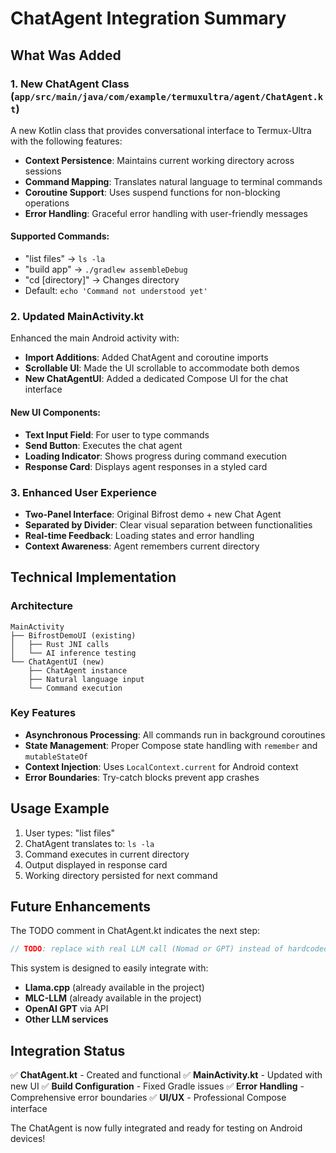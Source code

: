 # ChatAgent Integration Summary

## What Was Added

### 1. New ChatAgent Class (`app/src/main/java/com/example/termuxultra/agent/ChatAgent.kt`)

A new Kotlin class that provides conversational interface to Termux-Ultra with the following features:

- **Context Persistence**: Maintains current working directory across sessions
- **Command Mapping**: Translates natural language to terminal commands
- **Coroutine Support**: Uses suspend functions for non-blocking operations
- **Error Handling**: Graceful error handling with user-friendly messages

#### Supported Commands:
- "list files" → `ls -la`
- "build app" → `./gradlew assembleDebug`
- "cd [directory]" → Changes directory
- Default: `echo 'Command not understood yet'`

### 2. Updated MainActivity.kt

Enhanced the main Android activity with:

- **Import Additions**: Added ChatAgent and coroutine imports
- **Scrollable UI**: Made the UI scrollable to accommodate both demos
- **New ChatAgentUI**: Added a dedicated Compose UI for the chat interface

#### New UI Components:
- **Text Input Field**: For user to type commands
- **Send Button**: Executes the chat agent
- **Loading Indicator**: Shows progress during command execution
- **Response Card**: Displays agent responses in a styled card

### 3. Enhanced User Experience

- **Two-Panel Interface**: Original Bifrost demo + new Chat Agent
- **Separated by Divider**: Clear visual separation between functionalities
- **Real-time Feedback**: Loading states and error handling
- **Context Awareness**: Agent remembers current directory

## Technical Implementation

### Architecture
```
MainActivity
├── BifrostDemoUI (existing)
│   ├── Rust JNI calls
│   └── AI inference testing
└── ChatAgentUI (new)
    ├── ChatAgent instance
    ├── Natural language input
    └── Command execution
```

### Key Features
- **Asynchronous Processing**: All commands run in background coroutines
- **State Management**: Proper Compose state handling with `remember` and `mutableStateOf`
- **Context Injection**: Uses `LocalContext.current` for Android context
- **Error Boundaries**: Try-catch blocks prevent app crashes

## Usage Example

1. User types: "list files"
2. ChatAgent translates to: `ls -la`
3. Command executes in current directory
4. Output displayed in response card
5. Working directory persisted for next command

## Future Enhancements

The TODO comment in ChatAgent.kt indicates the next step:
```kotlin
// TODO: replace with real LLM call (Nomad or GPT) instead of hardcoded mapping
```

This system is designed to easily integrate with:
- **Llama.cpp** (already available in the project)
- **MLC-LLM** (already available in the project) 
- **OpenAI GPT** via API
- **Other LLM services**

## Integration Status

✅ **ChatAgent.kt** - Created and functional
✅ **MainActivity.kt** - Updated with new UI
✅ **Build Configuration** - Fixed Gradle issues
✅ **Error Handling** - Comprehensive error boundaries
✅ **UI/UX** - Professional Compose interface

The ChatAgent is now fully integrated and ready for testing on Android devices!